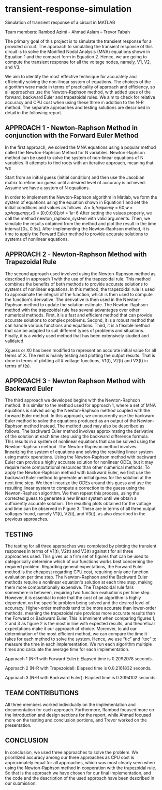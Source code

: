 # transient-response-simulation
Simulation of transient response of a circuit in MATLAB

Team members: Rambod Azimi - Ahmad Aslam – Trevor Tabah


The primary goal of this project is to simulate the transient response for a provided circuit. The approach to simulating the transient response of this circuit is to solve the Modified Nodal Analysis (MNA) equations shown in Equation 1 and the compact form in Equation 2. Hence, we are going to compute the transient response for all the voltage nodes, namely, V1, V2, and V3.

We aim to identify the most effective technique for accurately and efficiently solving the non-linear system of equations. The choices of the algorithm were made in terms of practicality of approach and efficiency, so all approaches use the Newton-Raphson method, with added uses of the forward, backward Euler and trapezoidal rules. We aim to check for relative accuracy and CPU cost when using these three in addition to the N-R method. The separate approaches and testing solutions are described in detail in the following report.

## APPROACH 1 - Newton-Raphson Method in conjunction with the Forward Euler Method
In the first approach, we solved the MNA equations using a popular method called the Newton-Raphson Method for N variables. Newton-Raphson method can be used to solve the system of non-linear equations of N variables. It attempts to find roots with an iterative approach, meaning that we

   
Start from an initial guess (initial condition) and then use the Jacobian matrix to refine our guess until a desired level of accuracy is achieved. Assume we have a system of N equations.

In order to implement the Newton-Raphson algorithm in Matlab, we form the system of equations using the equation shown in Equation 1 and set the initial conditions and values as follows.
𝐴 = 5;𝑓𝑟𝑒𝑞𝑢𝑒𝑛𝑐𝑦 = 60;𝑤 = 𝑠*𝑝𝑖*𝑓𝑟𝑒𝑞𝑢𝑒𝑛𝑐𝑦;𝑥0 = [0;0;0;0];𝑡𝑜𝑙 = 1𝑒−6 After setting the values properly, we call the method newton_raphson_system with valid arguments. Then, we simulate the results obtained from the method and plot the result in the time interval [0s, 0.5s]. After implementing the Newton-Raphson method, it is time to apply the Forward Euler method to provide accurate solutions to systems of nonlinear equations.

## APPROACH 2 - Newton-Raphson Method with Trapezoidal Rule
The second approach used involved using the Newton-Raphson method as described in approach 1 with the use of the trapezoidal rule. This method combines the benefits of both methods to provide accurate solutions to systems of nonlinear equations. In this method, the trapezoidal rule is used to approximate the integral of the function, which is then used to compute the function's derivative. The derivative is then used in the Newton-Raphson method to update the solution estimate. The Newton-Raphson method with the trapezoidal rule has several advantages over other numerical methods. First, it is a fast and efficient method that can provide accurate solutions to complex problems. Second, it is a robust method that can handle various functions and equations. Third, it is a flexible method that can be adapted to suit different types of problems and situations. Finally, it is a widely used method that has been extensively studied and validated.

Xguess or X0 has been modified to represent an accurate initial value for all terms of X. The rest is mainly testing and plotting the output results. That is done in terms of plotting all # voltage functions, V1(t), V2(t) and V3(t) in terms of t(s). 

## APPROACH 3 - Newton Raphson Method with Backward Euler
The third approach we developed begins with the Newton-Raphson method. It is similar to the method used for approach 1, where a set of MNA equations is solved using the Newton-Raphson method coupled with the forward Euler method. In this approach, we concurrently use the backward Euler method to solve the equations produced as an output of the Newton-Raphson method instead. The method used may also be described as follows.
The backward Euler method involves approximating the derivative of the solution at each time step using the backward difference formula. This results in a system of nonlinear equations that can be solved using the Newton-Raphson method. The Newton-Raphson method involves linearizing the system of equations and solving the resulting linear system using matrix operations. Using the Newton-Raphson method with backward Euler can provide a highly accurate solution for nonlinear ODEs, but it may require more computational resources than other numerical methods.
To apply the Newton-Raphson method with backward Euler, we first use the backward Euler method to generate an initial guess for the solution at the next time step. We then linearize the ODEs around this guess and use the resulting linear system to compute a correction to the guess using the Newton-Raphson algorithm. We then repeat this process, using the corrected guess to generate a new linear system until we obtain a sufficiently accurate solution. The resulting plots obtained for the voltage and time can be observed in Figure 3. These are in terms of all three output voltages found, namely V1(t), V2(t), and V3(t), as also described in the previous approaches.

## TESTING
The testing for all three approaches was completed by plotting the transient responses in terms of V1(t), V2(t) and V3(t) against t for all three approaches used. This gives us a firm set of figures that can be used to categorically determine which of our functions works best concerning the required problem. Regarding general expectations, the Forward Euler method is the cheapest regarding CPU cost, requiring only one function evaluation per time step. The Newton-Raphson and the Backward Euler methods require a nonlinear equation's solution at each time step, making them more computationally expensive. The Trapezoidal rule falls somewhere in between, requiring two function evaluations per time step.
However, it is essential to note that the cost of an algorithm is highly dependent on the specific problem being solved and the desired level of accuracy. Higher-order methods tend to be more accurate than lower-order methods, meaning the trapezoidal rule provides more accurate results than the Forward or Backward Euler. This is imminent when comparing figures 1, 2 and 3 as figure 2 is the most in line with expected results, and theoretical expectations make it our approach of choice.
Moreover, to aid our determination of the most efficient method, we can compare the time it takes for each method to solve the system. Hence, we use “tic” and “toc” to measure the time in each implementation. We run each algorithm multiple times and calculate the average time for each implementation.

Approach 1 (N-R with Forward Euler): Elapsed time is 0.2092078 seconds.

Approach 2 (N-R with Trapezoidal): Elapsed time is 0.0.2161832 seconds.

Approach 3 (N-R with Backward Euler): Elapsed time is 0.2094102 seconds.

## TEAM CONTRIBUTIONS
All three members worked individually on the implementation and documentation for each approach. Furthermore, Rambod focused more on the introduction and design sections for the report, while Ahmad focused more on the testing and conclusion portions, and Trevor worked on the presentation.

## CONCLUSION
In conclusion, we used three approaches to solve the problem. We prioritized accuracy among our three approaches as CPU cost is approximately equal for all approaches, which was most clearly seen when using the Newton-Raphson method in cooperation with the trapezoidal rule. So that is the approach we have chosen for our final implementation, and the code and the description of the used approach have been described in our submission.
